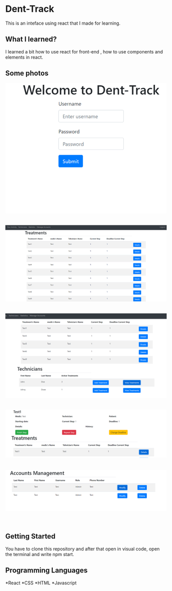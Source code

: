 # Dent-Track
This is an inteface using react that I made for learning.

## What I learned?
I learned a bit how to use react for front-end , how to use components and elements in react.

## Some photos
![alt text](https://github.com/Piciorus-Ovidiu-Mihai/Photos/blob/master/dent1.PNG)<br/><br/><br/>
![alt text](https://github.com/Piciorus-Ovidiu-Mihai/Photos/blob/master/dent2.PNG)<br/><br/><br/>
![alt text](https://github.com/Piciorus-Ovidiu-Mihai/Photos/blob/master/dent3.PNG)<br/><br/><br/>
![alt text](https://github.com/Piciorus-Ovidiu-Mihai/Photos/blob/master/dent4.PNG)<br/><br/><br/>
![alt text](https://github.com/Piciorus-Ovidiu-Mihai/Photos/blob/master/dent5.PNG)<br/><br/><br/>

## Getting Started
You have to clone this repository and after that open in visual code, open the terminal and write npm start.

## Programming Languages
*React
*CSS
*HTML
*Javascript

